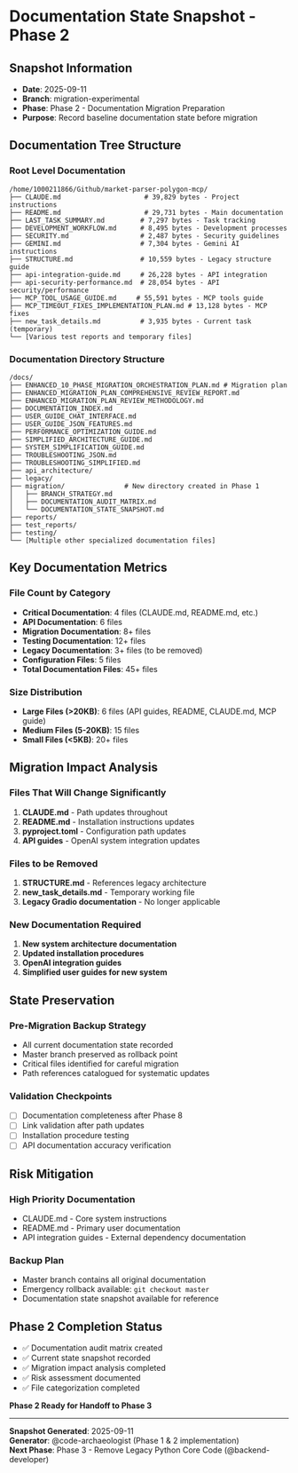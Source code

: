 # Documentation State Snapshot - Phase 2

## Snapshot Information
- **Date**: 2025-09-11
- **Branch**: migration-experimental  
- **Phase**: Phase 2 - Documentation Migration Preparation
- **Purpose**: Record baseline documentation state before migration

## Documentation Tree Structure

### Root Level Documentation
```
/home/1000211866/Github/market-parser-polygon-mcp/
├── CLAUDE.md                     # 39,829 bytes - Project instructions
├── README.md                     # 29,731 bytes - Main documentation  
├── LAST_TASK_SUMMARY.md         # 7,297 bytes - Task tracking
├── DEVELOPMENT_WORKFLOW.md      # 8,495 bytes - Development processes
├── SECURITY.md                  # 2,487 bytes - Security guidelines
├── GEMINI.md                    # 7,304 bytes - Gemini AI instructions
├── STRUCTURE.md                 # 10,559 bytes - Legacy structure guide
├── api-integration-guide.md     # 26,228 bytes - API integration
├── api-security-performance.md  # 28,054 bytes - API security/performance  
├── MCP_TOOL_USAGE_GUIDE.md     # 55,591 bytes - MCP tools guide
├── MCP_TIMEOUT_FIXES_IMPLEMENTATION_PLAN.md # 13,128 bytes - MCP fixes
├── new_task_details.md          # 3,935 bytes - Current task (temporary)
└── [Various test reports and temporary files]
```

### Documentation Directory Structure  
```
/docs/
├── ENHANCED_10_PHASE_MIGRATION_ORCHESTRATION_PLAN.md # Migration plan
├── ENHANCED_MIGRATION_PLAN_COMPREHENSIVE_REVIEW_REPORT.md
├── ENHANCED_MIGRATION_PLAN_REVIEW_METHODOLOGY.md
├── DOCUMENTATION_INDEX.md
├── USER_GUIDE_CHAT_INTERFACE.md
├── USER_GUIDE_JSON_FEATURES.md
├── PERFORMANCE_OPTIMIZATION_GUIDE.md
├── SIMPLIFIED_ARCHITECTURE_GUIDE.md
├── SYSTEM_SIMPLIFICATION_GUIDE.md
├── TROUBLESHOOTING_JSON.md
├── TROUBLESHOOTING_SIMPLIFIED.md
├── api_architecture/
├── legacy/
├── migration/               # New directory created in Phase 1
│   ├── BRANCH_STRATEGY.md
│   ├── DOCUMENTATION_AUDIT_MATRIX.md  
│   └── DOCUMENTATION_STATE_SNAPSHOT.md
├── reports/
├── test_reports/
├── testing/
└── [Multiple other specialized documentation files]
```

## Key Documentation Metrics

### File Count by Category
- **Critical Documentation**: 4 files (CLAUDE.md, README.md, etc.)
- **API Documentation**: 6 files  
- **Migration Documentation**: 8+ files
- **Testing Documentation**: 12+ files
- **Legacy Documentation**: 3+ files (to be removed)
- **Configuration Files**: 5 files
- **Total Documentation Files**: 45+ files

### Size Distribution  
- **Large Files (>20KB)**: 6 files (API guides, README, CLAUDE.md, MCP guide)
- **Medium Files (5-20KB)**: 15 files
- **Small Files (<5KB)**: 20+ files

## Migration Impact Analysis

### Files That Will Change Significantly
1. **CLAUDE.md** - Path updates throughout
2. **README.md** - Installation instructions updates  
3. **pyproject.toml** - Configuration path updates
4. **API guides** - OpenAI system integration updates

### Files to be Removed
1. **STRUCTURE.md** - References legacy architecture
2. **new_task_details.md** - Temporary working file
3. **Legacy Gradio documentation** - No longer applicable

### New Documentation Required
1. **New system architecture documentation**
2. **Updated installation procedures**
3. **OpenAI integration guides**
4. **Simplified user guides for new system**

## State Preservation

### Pre-Migration Backup Strategy
- All current documentation state recorded
- Master branch preserved as rollback point
- Critical files identified for careful migration
- Path references catalogued for systematic updates

### Validation Checkpoints
- [ ] Documentation completeness after Phase 8
- [ ] Link validation after path updates
- [ ] Installation procedure testing
- [ ] API documentation accuracy verification

## Risk Mitigation

### High Priority Documentation
- CLAUDE.md - Core system instructions
- README.md - Primary user documentation  
- API integration guides - External dependency documentation

### Backup Plan
- Master branch contains all original documentation
- Emergency rollback available: `git checkout master`
- Documentation state snapshot available for reference

## Phase 2 Completion Status

- ✅ Documentation audit matrix created
- ✅ Current state snapshot recorded  
- ✅ Migration impact analysis completed
- ✅ Risk assessment documented
- ✅ File categorization completed

**Phase 2 Ready for Handoff to Phase 3**

---

**Snapshot Generated**: 2025-09-11  
**Generator**: @code-archaeologist (Phase 1 & 2 implementation)  
**Next Phase**: Phase 3 - Remove Legacy Python Core Code (@backend-developer)